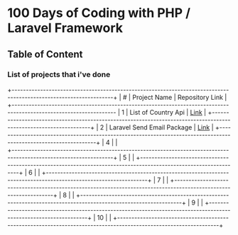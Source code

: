 # 100 Days of Coding with PHP / Laravel Framework

## Table of Content
### List of projects that i've done
+-----------------------------------------------------------------------------------------------------------------+
|   #      |          Project Name         |                         Repository Link                              |
+------------------------------------------------------------------------------------------------------------------
| 1        | List of Country Api           | [Link](https://github.com/dayCod/count-trees-api)                    |
+-----------------------------------------------------------------------------------------------------------------+
| 2        | Laravel Send Email Package    | [Link](https://github.com/dayCod/laravel-contact-package)            |
+-----------------------------------------------------------------------------------------------------------------+
| 4        |                               |                        
+-----------------------------------------------------------------------------------------------------------------+
| 5        |                               |
+-----------------------------------------------------------------------------------------------------------------+
| 6        |                               |
+-----------------------------------------------------------------------------------------------------------------+
| 7        |                               |
+-----------------------------------------------------------------------------------------------------------------+
| 8        |                               |
+-----------------------------------------------------------------------------------------------------------------+
| 9        |                               |
+-----------------------------------------------------------------------------------------------------------------+
| 10        |                              |
+-----------------------------------------------------------------------------------------------------------------+
